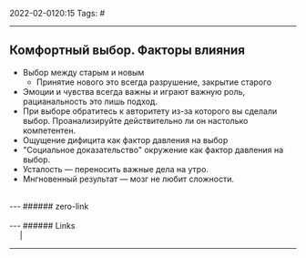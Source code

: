 2022-02-0120:15
Tags: #

---
## Комфортный выбор. Факторы влияния
- Выбор между старым и новым
	- Принятие нового это всегда разрушение, закрытие старого
- Эмоции и чувства всегда важны и играют важную роль, рацианальность это лишь подход.
- При выборе обратитесь к авторитету из-за которого вы сделали выбор. Проанализируйте действительно ли он настолько компетентен. 
- Ощущение дифицита как фактор давления на выбор
- "Социальное доказательство" окружение как фактор давления на выбор.
- Усталость — переносить важные дела на утро.
- Мнгновенный результат — мозг не любит сложности. 
</br>
---
###### zero-link </br>

</br>
---
###### Links </br>
 &emsp; | &emsp; 


---
